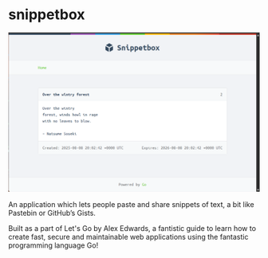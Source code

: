 # snippetbox

![Snippet Box image](ui/static/img/snippet_box_example.png)


An application which lets people paste and share snippets of text, a bit like Pastebin or GitHub’s Gists.

Built as a part of Let's Go by Alex Edwards, a fantistic guide to learn how to create fast, secure and maintainable web applications using the fantastic programming language Go!
